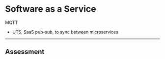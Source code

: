 # Software as a Service


MQTT

- UTS, SaaS pub-sub, to sync between microservices

--- 

## Assessment

